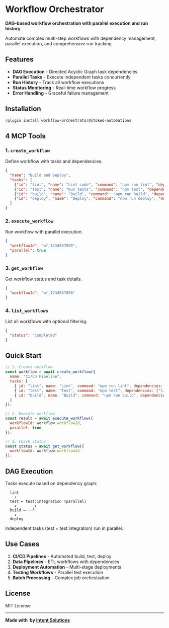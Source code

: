 # Workflow Orchestrator

**DAG-based workflow orchestration with parallel execution and run history**

Automate complex multi-step workflows with dependency management, parallel execution, and comprehensive run tracking.

##  Features

- **DAG Execution** - Directed Acyclic Graph task dependencies
- **Parallel Tasks** - Execute independent tasks concurrently
- **Run History** - Track all workflow executions
- **Status Monitoring** - Real-time workflow progress
- **Error Handling** - Graceful failure management

##  Installation

```bash
/plugin install workflow-orchestrator@stoked-automations
```

##  4 MCP Tools

### 1. `create_workflow`
Define workflow with tasks and dependencies.

```json
{
  "name": "Build and Deploy",
  "tasks": [
    {"id": "lint", "name": "Lint code", "command": "npm run lint", "dependencies": []},
    {"id": "test", "name": "Run tests", "command": "npm test", "dependencies": ["lint"]},
    {"id": "build", "name": "Build", "command": "npm run build", "dependencies": ["test"]},
    {"id": "deploy", "name": "Deploy", "command": "npm run deploy", "dependencies": ["build"]}
  ]
}
```

### 2. `execute_workflow`
Run workflow with parallel execution.

```json
{
  "workflowId": "wf_1234567890",
  "parallel": true
}
```

### 3. `get_workflow`
Get workflow status and task details.

```json
{
  "workflowId": "wf_1234567890"
}
```

### 4. `list_workflows`
List all workflows with optional filtering.

```json
{
  "status": "completed"
}
```

##  Quick Start

```javascript
// 1. Create workflow
const workflow = await create_workflow({
  name: "CI/CD Pipeline",
  tasks: [
    { id: "lint", name: "Lint", command: "npm run lint", dependencies: [] },
    { id: "test", name: "Test", command: "npm test", dependencies: ["lint"] },
    { id: "build", name: "Build", command: "npm run build", dependencies: ["test"] }
  ]
});

// 2. Execute workflow
const result = await execute_workflow({
  workflowId: workflow.workflowId,
  parallel: true
});

// 3. Check status
const status = await get_workflow({
  workflowId: workflow.workflowId
});
```

##  DAG Execution

Tasks execute based on dependency graph:

```
  lint
    ↓
  test ← test:integration (parallel)
    ↓        ↓
  build ←───┘
    ↓
  deploy
```

Independent tasks (test + test:integration) run in parallel.

##  Use Cases

1. **CI/CD Pipelines** - Automated build, test, deploy
2. **Data Pipelines** - ETL workflows with dependencies
3. **Deployment Automation** - Multi-stage deployments
4. **Testing Workflows** - Parallel test execution
5. **Batch Processing** - Complex job orchestration

##  License

MIT License

---

**Made with ️ by [Intent Solutions](https://intentsolutions.io)**
